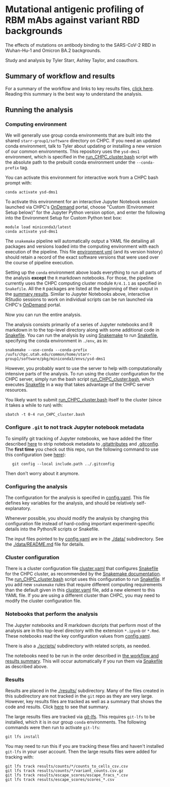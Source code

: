 # Mutational antigenic profiling of RBM mAbs against variant RBD backgrounds

The effects of mutations on antibody binding to the SARS-CoV-2 RBD in Wuhan-Hu-1 and Omicron BA.2 backgrounds.

Study and analysis by Tyler Starr, Ashley Taylor, and coauthors.


## Summary of workflow and results
For a summary of the workflow and links to key results files, [click here](results/summary/summary.md).
Reading this summary is the best way to understand the analysis.

## Running the analysis

### Computing environment

We will generally use group conda environments that are built into the shared `starr-group1/software` directory on CHPC. If you need an updated conda environment, talk to Tyler about updating or installing a new version of our common environments. This repository uses the `ysd-dms1` environment, which is specified in the [run_CHPC_cluster.bash](./run_CHPC_cluster.bash) script with the absolute path to the prebuilt conda environment under the `--conda-prefix` tag.

You can activate this environment for interactive work from a CHPC bash prompt with:

    conda activate ysd-dms1
    
To activate this environment for an interactive Jupyter Notebook session launched via CHPC's [OnDemand](https://www.chpc.utah.edu/documentation/software/ondemand.php) portal, choose "Custom (Environment Setup below)" for the Jupyter Python version option, and enter the following into the Environment Setup for Custom Python text box:
	
	module load miniconda3/latest
	conda activate ysd-dms1
    
The `snakemake` pipeline will automatically output a YAML file detailing all packages and versions loaded into the computing environment with each execution of the pipeline. This file [environment.yml](./environment.yml) (and its version history) should retain a record of the exact software versions that were used over the course of pipeline execution.

Setting up the `conda` environment above loads everything to run all parts of the analysis **except** the `R` markdown notebooks.
For those, the pipeline currently uses the CHPC computing cluster module `R/4.1.1` as specified in `Snakefile`. All the `R` packages are listed at the beginning of their output in the [summary results](results/summary/summary.md). Similar to Jupyter Notebooks above, interactive RStudio sessions to work on individual scripts can be run launched via CHPC's [OnDemand](https://www.chpc.utah.edu/documentation/software/ondemand.php) portal.

Now you can run the entire analysis.


The analysis consists primarily of a series of Jupyter notebooks and R markdown in to the top-level directory along with some additional code in [Snakefile](Snakefile).
You can run the analysis by using [Snakemake](https://snakemake.readthedocs.io) to run [Snakefile](Snakefile), specifying the conda environment in `./env`, as in:

    snakemake --use-conda --conda-prefix /uufs/chpc.utah.edu/common/home/starr-group1/software/pkg/miniconda3/envs/ysd-dms1

However, you probably want to use the server to help with computationally intensive parts of the analysis.
To run using the cluster configuration for the CHPC server, simply run the bash script [run_CHPC_cluster.bash](run_CHPC_cluster.bash), which executes [Snakefile](Snakefile) in a way that takes advantage of the CHPC server resources.

You likely want to submit [run_CHPC_cluster.bash](run_CHPC_cluster.bash) itself to the cluster (since it takes a while to run) with:

    sbatch -t 0-4 run_CHPC_cluster.bash

### Configure `.git` to not track Jupyter notebook metadata
To simplify git tracking of Jupyter notebooks, we have added the filter described [here](https://stackoverflow.com/questions/28908319/how-to-clear-an-ipython-notebooks-output-in-all-cells-from-the-linux-terminal/58004619#58004619) to strip notebook metadata to [.gitattributes](.gitattributes) and [.gitconfig](.gitconfig).
The **first time** you check out this repo, run the following command to use this configuration (see [here](https://stackoverflow.com/a/18330114)):
```
   git config --local include.path ../.gitconfig
```
Then don't worry about it anymore.

### Configuring the analysis
The configuration for the analysis is specifed in [config.yaml](config.yaml).
This file defines key variables for the analysis, and should be relatively self-explanatory.

Whenever possible, you should modify the analysis by changing this configuration file instead of hard-coding important experiment-specific details into the Python/R scripts or Snakefile.

The input files pointed to by [config.yaml](config.yaml) are in the [./data/](data) subdirectory.
See the [./data/README.md](./data/README.md) file for details.


### Cluster configuration
There is a cluster configuration file [cluster.yaml](cluster.yaml) that configures [Snakefile](Snakefile) for the CHPC cluster, as recommended by the [Snakemake documentation](https://snakemake.readthedocs.io/en/stable/snakefiles/configuration.html).
The [run_CHPC_cluster.bash](run_CHPC_cluster.bash) script uses this configuration to run [Snakefile](Snakefile). If you add new `snakemake` rules that require different computing requirements than the default given in this [cluster.yaml](cluster.yaml) file, add a new element to this YAML file.
If you are using a different cluster than CHPC, you may need to modify the cluster configuration file.

### Notebooks that perform the analysis
The Jupyter notebooks and R markdown dscripts that perform most of the analysis are in this top-level directory with the extension `*.ipynb` or `*.Rmd`.
These notebooks read the key configuration values from [config.yaml](config.yaml).

There is also a [./scripts/](scripts) subdirectory with related scripts, as needed.

The notebooks need to be run in the order described in [the workflow and results summary](results/summary/summary.md).
This will occur automatically if you run them via [Snakefile](Snakefile) as described above.

### Results
Results are placed in the [./results/](results) subdirectory.
Many of the files created in this subdirectory are not tracked in the `git` repo as they are very large.
However, key results files are tracked as well as a summary that shows the code and results.
Click [here](./results/summary/summary.md) to see that summary.

The large results files are tracked via [git-lfs](https://git-lfs.github.com/).
This requires `git-lfs` to be installed, which it is in our group `conda` environments.
The following commands were then run to activate `git-lfs`:

    git lfs install

You may need to run this if you are tracking these files and haven't installed `git-lfs` in your user account.
Then the large results files were added for tracking with:

    git lfs track results/counts/*/counts_to_cells_csv.csv
    git lfs track results/counts/*/variant_counts.csv.gz
    git lfs track results/escape_scores/escape_fracs_*.csv
    git lfs track results/escape_scores/scores_*.csv

